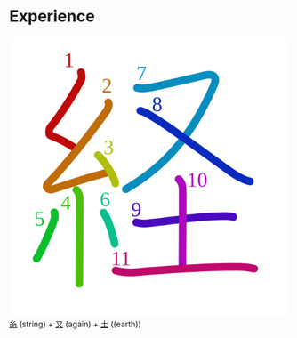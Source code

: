 # Experience
![7d4c](Kanji/kanji-colorize/7d4c.svg)
[糸](Kanji/kanji-dict/糸.md) (string) + [又](Kanji/kanji-dict/又.md) (again) + [土](Kanji/kanji-dict/土.md) ((earth))